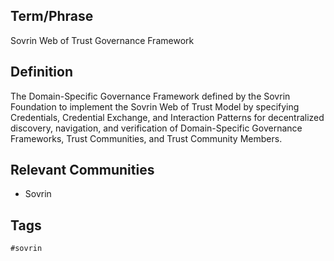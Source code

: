 ## Term/Phrase
Sovrin Web of Trust Governance Framework

## Definition
The Domain-Specific Governance Framework defined by the Sovrin Foundation to implement the Sovrin Web of Trust Model by specifying Credentials, Credential Exchange, and Interaction Patterns for decentralized discovery, navigation, and verification of Domain-Specific Governance Frameworks, Trust Communities, and Trust Community Members.

## Relevant Communities
* Sovrin

## Tags
```
#sovrin
```
